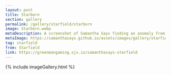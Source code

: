 ```yaml
---
layout: post
title: Starborn
section: gallery
permalink: /gallery/starfield/starborn
image: Starborn.webp
metaDescription: A screenshot of Samantha Says finding an anomaly from Starfield, taken by Samantha Says.
metaImage: https://samanthasays.github.io/assets/images/gallery/starfield/Starborn.webp
tag: starfield
from: Starfield
link: https://greenmangaming.sjv.io/samanthasays-starfield
---
```

{% include imageGallery.html %}